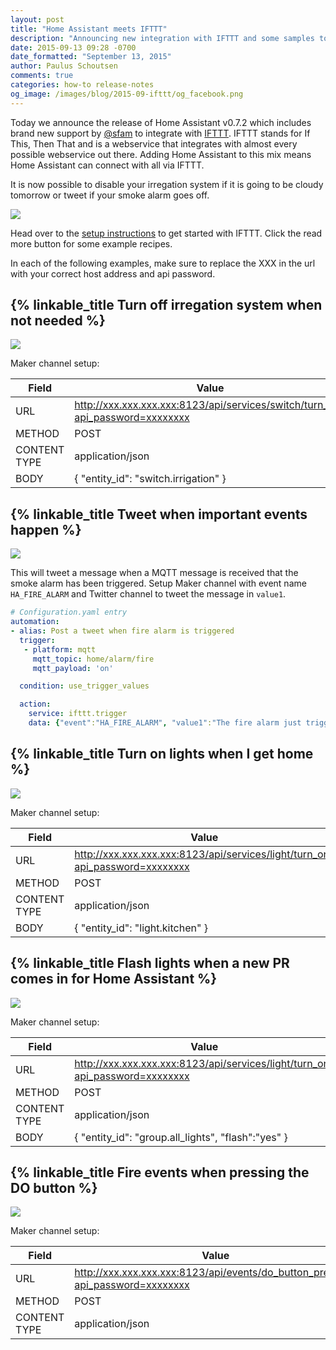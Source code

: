 ```yaml
---
layout: post
title: "Home Assistant meets IFTTT"
description: "Announcing new integration with IFTTT and some samples to get started."
date: 2015-09-13 09:28 -0700
date_formatted: "September 13, 2015"
author: Paulus Schoutsen
comments: true
categories: how-to release-notes
og_image: /images/blog/2015-09-ifttt/og_facebook.png
---
```


Today we announce the release of Home Assistant v0.7.2 which includes brand new support by
[@sfam][github-sfam] to integrate with [IFTTT][ifttt]. IFTTT stands for If This, Then That and is a
webservice that integrates with almost every possible webservice out there. Adding Home
Assistant to this mix means Home Assistant can connect with all via IFTTT.

It is now possible to disable your irregation system if it is going to be cloudy tomorrow or tweet
if your smoke alarm goes off.

[github-sfam]: https://github.com/sfam
[ifttt]: https://ifttt.com

<p class='img'>
  <img src='/images/blog/2015-09-ifttt/splash.png'>
</p>

Head over to the [setup instructions](/components/ifttt.html) to get started with IFTTT. Click the
read more button for some example recipes.

<!--more-->

In each of the following examples, make sure to replace the XXX in the url with your correct
host address and api password.

## {% linkable_title Turn off irregation system when not needed %}

<p class='img'>
  <img src='/images/blog/2015-09-ifttt/recipe-weather.png' />
</p>

Maker channel setup:

| Field | Value |
| ----- | ----- |
| URL   |  http://xxx.xxx.xxx.xxx:8123/api/services/switch/turn_off?api_password=xxxxxxxx
| METHOD | POST
| CONTENT TYPE | application/json
| BODY | { "entity_id": "switch.irrigation" }

## {% linkable_title Tweet when important events happen %}

<p class='img'>
  <img src='/images/blog/2015-09-ifttt/recipe-twitter.png' />
</p>

This will tweet a message when a MQTT message is received that the smoke alarm has been triggered.
Setup Maker channel with event name `HA_FIRE_ALARM` and Twitter channel to tweet the message in
`value1`.

```yaml
# Configuration.yaml entry
automation:
- alias: Post a tweet when fire alarm is triggered
  trigger:
   - platform: mqtt
     mqtt_topic: home/alarm/fire
     mqtt_payload: 'on'

  condition: use_trigger_values

  action:
    service: ifttt.trigger
    data: {"event":"HA_FIRE_ALARM", "value1":"The fire alarm just triggered!"}
```

## {% linkable_title Turn on lights when I get home %}

<p class='img'>
  <img src='/images/blog/2015-09-ifttt/recipe-geo.png' />
</p>

Maker channel setup:

| Field | Value |
| ----- | ----- |
| URL   |  http://xxx.xxx.xxx.xxx:8123/api/services/light/turn_on?api_password=xxxxxxxx
| METHOD | POST
| CONTENT TYPE | application/json
| BODY | { "entity_id": "light.kitchen" }

## {% linkable_title Flash lights when a new PR comes in for Home Assistant %}

<p class='img'>
  <img src='/images/blog/2015-09-ifttt/recipe-github.png' />
</p>

Maker channel setup:

| Field | Value |
| ----- | ----- |
| URL   |  http://xxx.xxx.xxx.xxx:8123/api/services/light/turn_on?api_password=xxxxxxxx
| METHOD | POST
| CONTENT TYPE | application/json
| BODY | { "entity_id": "group.all_lights", "flash":"yes" }

## {% linkable_title Fire events when pressing the DO button %}

<p class='img'>
  <img src='/images/blog/2015-09-ifttt/recipe-do.png' />
</p>

Maker channel setup:

| Field | Value |
| ----- | ----- |
| URL   |  http://xxx.xxx.xxx.xxx:8123/api/events/do_button_pressed?api_password=xxxxxxxx
| METHOD | POST
| CONTENT TYPE | application/json
